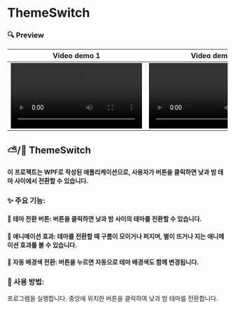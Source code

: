 # ThemeSwitch
### 🔍 Preview

| Video demo 1 |  Video demo 2 | 
|:----:|:----:|
| <video src="https://github.com/jamesnet214/themeswitch/assets/101777355/75edf82b-0c19-4332-bbbd-4c540fcd2ff9" /> | <video src="https://github.com/jamesnet214/themeswitch/assets/101777355/75edf82b-0c19-4332-bbbd-4c540fcd2ff9" /> |

## ⛅️/🌙 ThemeSwitch
#### 이 프로젝트는 WPF로 작성된 애플리케이션으로, 사용자가 버튼을 클릭하면 낮과 밤 테마 사이에서 전환할 수 있습니다.

### ✨ 주요 기능:
#### 🔘 테마 전환 버튼: 버튼을 클릭하면 낮과 밤 사이의 테마를 전환할 수 있습니다.
#### 🔘 애니메이션 효과: 테마를 전환할 때 구름이 모이거나 퍼지며, 별이 뜨거나 지는 애니메이션 효과를 볼 수 있습니다.
#### 🔘 자동 배경색 전환: 버튼을 누르면 자동으로 테마 배경색도 함께 변경됩니다.
### 📝 사용 방법:
프로그램을 실행합니다.
중앙에 위치한 버튼을 클릭하여 낮과 밤 테마를 전환합니다.
